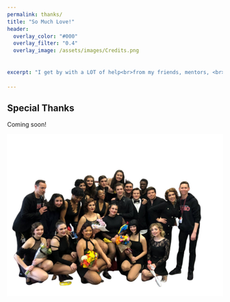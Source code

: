 ```yaml
---
permalink: thanks/
title: "So Much Love!"
header:
  overlay_color: "#000"
  overlay_filter: "0.4"
  overlay_image: /assets/images/Credits.png
  
    
excerpt: "I get by with a LOT of help<br>from my friends, mentors, <br>and family!"

---
```

## Special Thanks

Coming  soon!

![Seniors2020](/assets/images/Ballard-Lozano-nobackground.png)
